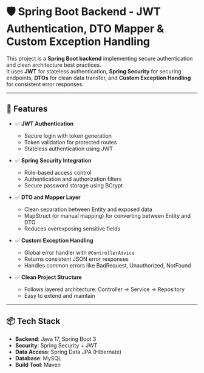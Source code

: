 # 🛡️ Spring Boot Backend - JWT Authentication, DTO Mapper & Custom Exception Handling

This project is a **Spring Boot backend** implementing secure authentication and clean architecture best practices.  
It uses **JWT** for stateless authentication, **Spring Security** for securing endpoints, **DTOs** for clean data transfer, and **Custom Exception Handling** for consistent error responses.

---

## 🚀 Features

- ✅ **JWT Authentication**
  - Secure login with token generation
  - Token validation for protected routes
  - Stateless authentication using JWT

- ✅ **Spring Security Integration**
  - Role-based access control
  - Authentication and authorization filters
  - Secure password storage using BCrypt

- ✅ **DTO and Mapper Layer**
  - Clean separation between Entity and exposed data
  - MapStruct (or manual mapping) for converting between Entity and DTO
  - Reduces overexposing sensitive fields

- ✅ **Custom Exception Handling**
  - Global error handler with `@ControllerAdvice`
  - Returns consistent JSON error responses
  - Handles common errors like BadRequest, Unauthorized, NotFound

- ✅ **Clean Project Structure**
  - Follows layered architecture: Controller → Service → Repository
  - Easy to extend and maintain

---

## 📦 Tech Stack

- **Backend**: Java 17, Spring Boot 3
- **Security**: Spring Security + JWT
- **Data Access**: Spring Data JPA (Hibernate)
- **Database**: MySQL
- **Build Tool**: Maven


